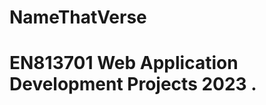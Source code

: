 # NameThatVerse

<h1>
  EN813701 Web Application Development Projects 2023
  <WAD23-05>. <NameThatVerse>
</h1>
